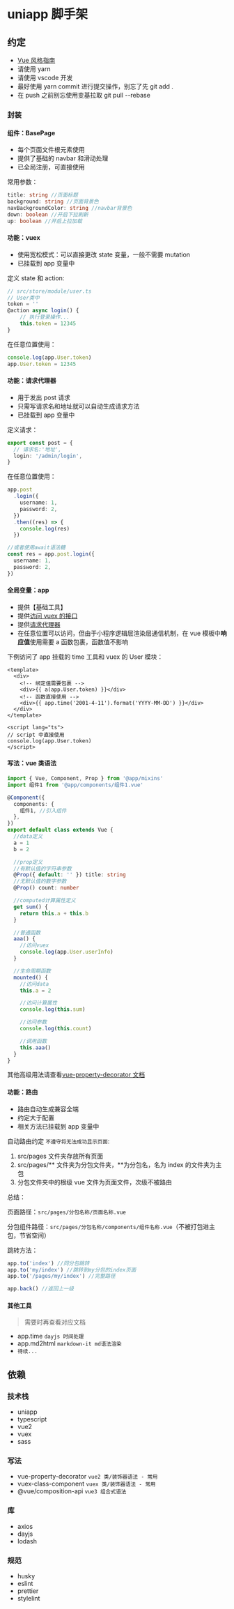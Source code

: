 # uniapp 脚手架

## 约定

- [Vue 风格指南](https://cn.vuejs.org/v2/style-guide/index.html)
- 请使用 yarn
- 请使用 vscode 开发
- 最好使用 yarn commit 进行提交操作，别忘了先 git add .
- 在 push 之前别忘使用变基拉取 git pull --rebase

### 封装

#### 组件：BasePage

- 每个页面文件根元素使用
- 提供了基础的 navbar 和滑动处理
- 已全局注册，可直接使用

常用参数：

```ts
title: string //页面标题
background: string //页面背景色
navBackgroundColor: string //navbar背景色
down: boolean //开启下拉刷新
up: boolean //开启上拉加载
```

#### 功能：vuex

- 使用宽松模式：可以直接更改 state 变量，一般不需要 mutation
- 已挂载到 app 变量中

定义 state 和 action:

```ts
// src/store/module/user.ts
// User类中
token = ''
@action async login() {
    // 执行登录操作...
    this.token = 12345
}
```

在任意位置使用：

```ts
console.log(app.User.token)
app.User.token = 12345
```

#### 功能：请求代理器

- 用于发出 post 请求
- 只需写请求名和地址就可以自动生成请求方法
- 已挂载到 app 变量中

定义请求：

```ts
export const post = {
  // 请求名:'地址',
  login: '/admin/login',
}
```

在任意位置使用：

```ts
app.post
  .login({
    username: 1,
    password: 2,
  })
  .then((res) => {
    console.log(res)
  })

//或者使用await语法糖
const res = app.post.login({
  username: 1,
  password: 2,
})
```

#### 全局变量：app

- 提供【基础工具】
- 提供[访问 vuex 的接口](#功能vuex)
- 提供[请求代理器](#功能请求代理器)
- 在任意位置可以访问，但由于小程序逻辑层渲染层通信机制，在 vue 模板中**响应值**使用需要 a 函数包裹，函数值不影响

下例访问了 app 挂载的 time 工具和 vuex 的 User 模块：

```vue
<template>
  <div>
    <!-- 绑定值需要包裹 -->
    <div>{{ a(app.User.token) }}</div>
    <!-- 函数直接使用 -->
    <div>{{ app.time('2001-4-11').format('YYYY-MM-DD') }}</div>
  </div>
</template>

<script lang="ts">
// script 中直接使用
console.log(app.User.token)
</script>
```

#### 写法：vue 类语法

```ts
import { Vue, Component, Prop } from '@app/mixins'
import 组件1 from '@app/components/组件1.vue'

@Component({
  components: {
    组件1, //引入组件
  },
})
export default class extends Vue {
  //data定义
  a = 1
  b = 2

  //prop定义
  //有默认值的字符串参数
  @Prop({ default: '' }) title: string
  //无默认值的数字参数
  @Prop() count: number

  //computed计算属性定义
  get sum() {
    return this.a + this.b
  }

  //普通函数
  aaa() {
    //访问vuex
    console.log(app.User.userInfo)
  }

  //生命周期函数
  mounted() {
    //访问data
    this.a = 2

    //访问计算属性
    console.log(this.sum)

    //访问参数
    console.log(this.count)

    //调用函数
    this.aaa()
  }
}
```

其他高级用法请查看[vue-property-decorator 文档](https://github.com/kaorun343/vue-property-decorator)

#### 功能：路由

- 路由自动生成兼容全端
- 约定大于配置
- 相关方法已挂载到 app 变量中

自动路由约定 `不遵守将无法成功显示页面`:

1. src/pages 文件夹存放所有页面
2. src/pages/** 文件夹为分包文件夹，**为分包名，名为 index 的文件夹为主包
3. 分包文件夹中的根级 vue 文件为页面文件，次级不被路由

总结：

页面路径：`src/pages/分包名称/页面名称.vue`

分包组件路径：`src/pages/分包名称/components/组件名称.vue`（不被打包进主包，节省空间）

跳转方法：

```ts
app.to('index') //同分包跳转
app.to('my/index') //跳转到my分包的index页面
app.to('/pages/my/index') //完整路径

app.back() //返回上一级
```

#### 其他工具

> 需要时再查看对应文档

- app.time `dayjs 时间处理`
- app.md2html `markdown-it md语法渲染`
- `待续...`

## 依赖

### 技术栈

- uniapp
- typescript
- vue2
- vuex
- sass

### 写法

- vue-property-decorator `vue2 类/装饰器语法 - 常用`
- vuex-class-component `vuex 类/装饰器语法 - 常用`
- @vue/composition-api `vue3 组合式语法`

### 库

- axios
- dayjs
- lodash

### 规范

- husky
- eslint
- prettier
- stylelint

